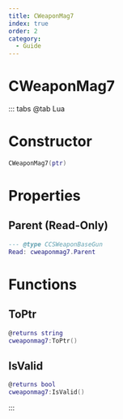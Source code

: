 ```yaml
---
title: CWeaponMag7
index: true
order: 2
category:
  - Guide
---
```


# CWeaponMag7

::: tabs
@tab Lua
# Constructor
```lua
CWeaponMag7(ptr)
```
# Properties
## Parent (Read-Only)
```lua
--- @type CCSWeaponBaseGun
Read: cweaponmag7.Parent
```
# Functions
## ToPtr
```lua
@returns string
cweaponmag7:ToPtr()
```
## IsValid
```lua
@returns bool
cweaponmag7:IsValid()
```

:::